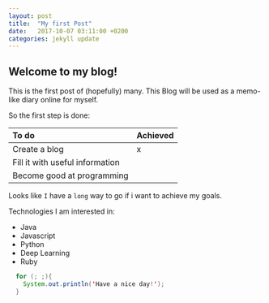 ```yaml
---
layout: post
title:  "My first Post"
date:   2017-10-07 03:11:00 +0200
categories: jekyll update
---
```

## Welcome to my blog!
This is the first post of (hopefully) many.
This Blog will be used as a memo-like diary online for myself.

So the first step is done:

| To do        | Achieved          |
|:-------------|:------------------|
| Create a blog           | x |
| Fill it with useful information          |  |
| Become good at programming      |  |

Looks like `I` have a `long` way to go if i want to achieve my goals.

Technologies I am interested in:
- Java
- Javascript
- Python
- Deep Learning
- Ruby


```java
  for (; ;){
    System.out.println('Have a nice day!');
  }
```
